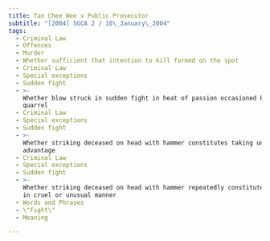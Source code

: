 ```yaml
---
title: Tan Chee Wee v Public Prosecutor
subtitle: "[2004] SGCA 2 / 10\_January\_2004"
tags:
  - Criminal Law
  - Offences
  - Murder
  - Whether sufficient that intention to kill formed on the spot
  - Criminal Law
  - Special exceptions
  - Sudden fight
  - >-
    Whether blow struck in sudden fight in heat of passion occasioned by sudden
    quarrel
  - Criminal Law
  - Special exceptions
  - Sudden fight
  - >-
    Whether striking deceased on head with hammer constitutes taking undue
    advantage
  - Criminal Law
  - Special exceptions
  - Sudden fight
  - >-
    Whether striking deceased on head with hammer repeatedly constitutes acting
    in cruel or unusual manner
  - Words and Phrases
  - \"Fight\"
  - Meaning

---
```


